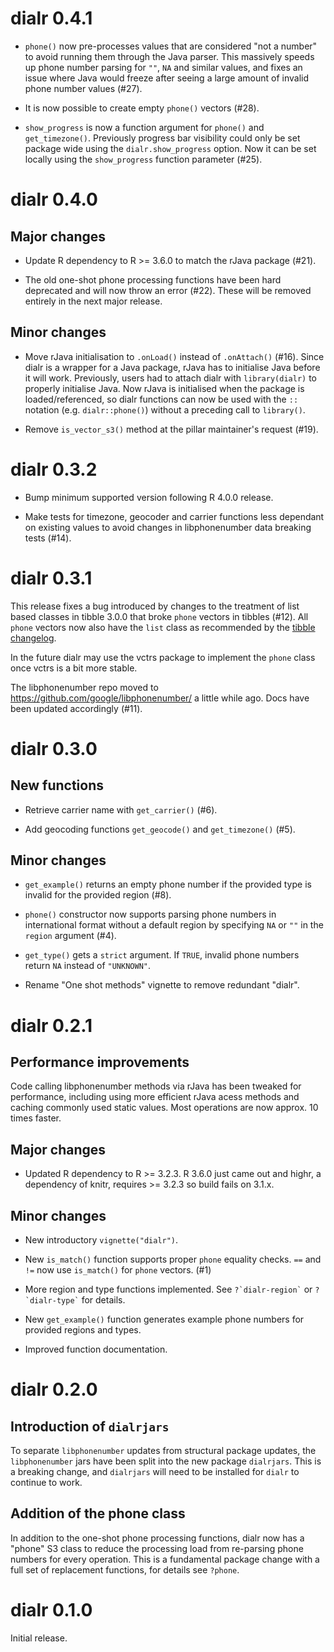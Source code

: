 # dialr 0.4.1

* `phone()` now pre-processes values that are considered "not a number" to avoid running them through the Java parser. This massively speeds up phone number parsing for `""`, `NA` and similar values, and fixes an issue where Java would freeze after seeing a large amount of invalid phone number values (#27).

* It is now possible to create empty `phone()` vectors (#28).

* `show_progress` is now a function argument for `phone()` and `get_timezone()`. Previously progress bar visibility could only be set package wide using the `dialr.show_progress` option. Now it can be set locally using the `show_progress` function parameter (#25).

# dialr 0.4.0

## Major changes

* Update R dependency to R >= 3.6.0 to match the rJava package (#21).

* The old one-shot phone processing functions have been hard deprecated and will now throw an error (#22). These will be removed entirely in the next major release.

## Minor changes

* Move rJava initialisation to `.onLoad()` instead of `.onAttach()` (#16). Since dialr is a wrapper for a Java package, rJava has to initialise Java before it will work. Previously, users had to attach dialr with `library(dialr)` to properly initialise Java. Now rJava is initialised when the package is loaded/referenced, so dialr functions can now be used with the `::` notation (e.g. `dialr::phone()`) without a preceding call to `library()`.

* Remove `is_vector_s3()` method at the pillar maintainer's request (#19).

# dialr 0.3.2

* Bump minimum supported version following R 4.0.0 release.

* Make tests for timezone, geocoder and carrier functions less dependant on existing values to avoid changes in libphonenumber data breaking tests (#14).

# dialr 0.3.1

This release fixes a bug introduced by changes to the treatment of list based classes in tibble 3.0.0 that broke `phone` vectors in tibbles (#12). All `phone` vectors now also have the `list` class as recommended by the [tibble changelog](https://tibble.tidyverse.org/news/index.html).

In the future dialr may use the vctrs package to implement the `phone` class once vctrs is a bit more stable.

The libphonenumber repo moved to <https://github.com/google/libphonenumber/> a little while ago. Docs have been updated accordingly (#11).

# dialr 0.3.0

## New functions

* Retrieve carrier name with `get_carrier()` (#6).

* Add geocoding functions `get_geocode()` and `get_timezone()` (#5).

## Minor changes

* `get_example()` returns an empty phone number if the provided type is invalid for the provided region (#8).

* `phone()` constructor now supports parsing phone numbers in international format without a default region by specifying `NA` or `""` in the `region` argument (#4).

* `get_type()` gets a `strict` argument. If `TRUE`, invalid phone numbers return `NA` instead of `"UNKNOWN"`.

* Rename "One shot methods" vignette to remove redundant "dialr".

# dialr 0.2.1

## Performance improvements

Code calling libphonenumber methods via rJava has been tweaked for performance,
including using more efficient rJava acess methods and caching commonly used
static values. Most operations are now approx. 10 times faster.

## Major changes

* Updated R dependency to R >= 3.2.3. R 3.6.0 just came out and highr, a dependency of knitr, requires >= 3.2.3 so build fails on 3.1.x.

## Minor changes

* New introductory `vignette("dialr")`.

* New `is_match()` function supports proper `phone` equality checks. `==` and
`!=` now use `is_match()` for `phone` vectors. (#1)

* More region and type functions implemented. See `` ?`dialr-region` `` or
`` ?`dialr-type` `` for details.

* New `get_example()` function generates example phone numbers for provided
regions and types.

* Improved function documentation.

# dialr 0.2.0

## Introduction of `dialrjars`

To separate `libphonenumber` updates from structural package updates, the
`libphonenumber` jars have been split into the new package `dialrjars`.
This is a breaking change, and `dialrjars` will need to be installed for
`dialr` to continue to work.

## Addition of the phone class

In addition to the one-shot phone processing functions, dialr now has a
"phone" S3 class to reduce the processing load from re-parsing phone numbers for
every operation. This is a fundamental package change with a full set of
replacement functions, for details see `?phone`.

# dialr 0.1.0

Initial release.
